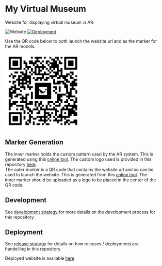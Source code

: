 # My Virtual Museum
Website for displaying virtual museum in AR.

![Website](https://img.shields.io/website?url=https%3A%2F%2Fmyvirtualmuseum.org)
[![Deployment](https://github.com/benknight135/my-virtual-museum/actions/workflows/deploy.yml/badge.svg)](https://github.com/benknight135/my-virtual-museum/actions/workflows/deploy.yml)

Use the QR code below to both launch the website url and as the marker for the AR models.

<img src="data/images/qr-code.png" alt="drawing" width="250"/>

## Marker Generation
The inner marker holds the custom pattern used by the AR system. This is generated using this [online tool](https://jeromeetienne.github.io/AR.js/three.js/examples/marker-training/examples/generator.html). The custom logo used is provided in this repository [here](images/marker_whale.png).  
The outer marker is a QR code that contains the website url and so can be used to launch the website. This is generated from this [online tool](qrcode-monkey.com). The inner marker should be uploaded as a logo to be placed in the center of the QR code.

## Development
See [development strategy](.github/DEVELOPMENT_STRATEGY.md) for more details on the development process for this repository. 

## Deployment
See [release strategy](.github/RELEASE_STRATEGY.md) for details on how releases / deployments are handelling in this repository.

Deployed website is available [here](https://myvirtualmuseum.org)
